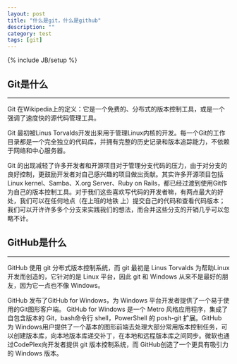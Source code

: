 ```yaml
---
layout: post
title: "什么是git，什么是github"
description: ""
category: test
tags: [git]
---
```

{% include JB/setup %}
     
## Git是什么 ##
* * *

Git 在Wikipedia上的定义：它是一个免费的、分布式的版本控制工具，或是一个强调了速度快的源代码管理工具。

Git 最初被Linus Torvalds开发出来用于管理Linux内核的开发。每一个Git的工作目录都是一个完全独立的代码库，并拥有完整的历史记录和版本追踪能力，不依赖于网络和中心服务器。

Git 的出现减轻了许多开发者和开源项目对于管理分支代码的压力，由于对分支的良好控制，更鼓励开发者对自己感兴趣的项目做出贡献。其实许多开源项目包括 Linux kernel、Samba、X.org Server、Ruby on Rails，都已经过渡到使用Git作为自己的版本控制工具。对于我们这些喜欢写代码的开发者嘛，有两点最大的好处，我们可以在任何地点（在上班的地铁 上）提交自己的代码和查看代码版本；我们可以开许许多多个分支来实践我们的想法，而合并这些分支的开销几乎可以忽略不计。


## GitHub是什么      ##
* * *
GitHub 使用 git 分布式版本控制系统，而 git 最初是 Linus Torvalds 为帮助Linux开发而创造的，它针对的是 Linux 平台，因此 git 和 Windows 从来不是最好的朋友，因为它一点也不像 Windows。

GitHub 发布了GitHub for Windows，为 Windows 平台开发者提供了一个易于使用的Git图形客户端。 GitHub for Windows 是一个 Metro 风格应用程序，集成了自包含版本的 Git，bash命令行 shell，PowerShell 的 posh-git 扩展。GitHub 为 Windows用户提供了一个基本的图形前端去处理大部分常用版本控制任务，可以创建版本库，向本地版本库递交补丁，在本地和远程版本库之间同步。微软也通过CodePlex向开发者提供 git 版本控制系统，而 GitHub创造了一个更具有吸引力的 Windows 版本。
